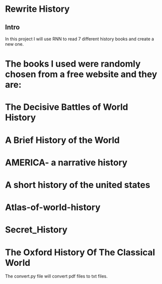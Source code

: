 # Rewrite History


## Intro
In this project I will use RNN to read 7 different history books and create a new one.

# The books I used were randomly chosen from a free website and they are:

# The Decisive Battles of World History
# A Brief History of the World
# AMERICA- a narrative history
# A short history of the united states
# Atlas-of-world-history
# Secret_History
# The Oxford History Of The Classical World

The convert.py file will convert pdf files to txt files.
